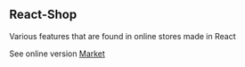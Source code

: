 ## React-Shop

Various features that are found in online stores made in React

See online version [Market](https://gabrrrielll.github.io/React-Shop/)
